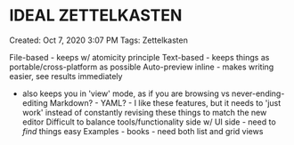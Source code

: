 # IDEAL ZETTELKASTEN

Created: Oct 7, 2020 3:07 PM
Tags: Zettelkasten

File-based - keeps w/ atomicity principle
Text-based - keeps things as portable/cross-platform as possible
Auto-preview inline - makes writing easier, see results immediately
- also keeps you in 'view' mode, as if you are browsing vs never-ending-editing
Markdown? - YAML? - I like these features, but it needs to 'just work' instead of constantly revising these things to match the new editor
Difficult to balance tools/functionality side w/ UI side - need to *find* things easy
Examples - books - need both list and grid views